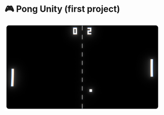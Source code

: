 # 🎮 Pong Unity (first project)

<div align="center" font-weight="bold">
	<img src="./demo/demo.png" width="700">
</div>